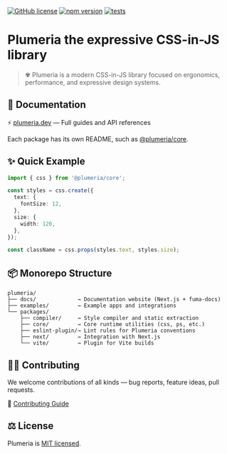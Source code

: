 [![GitHub license](https://img.shields.io/badge/license-MIT-brightgreen.svg)](https://github.com/zss-in-js/plumeria/blob/main/LICENSE) [![npm version](https://img.shields.io/npm/v/@plumeria/core.svg?color=brightgreen)](https://www.npmjs.com/package/@plumeria/core) [![tests](https://github.com/zss-in-js/plumeria/actions/workflows/tests.yml/badge.svg)](https://github.com/zss-in-js/plumeria/actions/workflows/tests.yml)

# Plumeria the expressive CSS-in-JS library

> ✾ Plumeria is a modern CSS-in-JS library focused on ergonomics, performance, and expressive design systems.

## 📘 Documentation

⚡️ [plumeria.dev](https://plumeria.dev) — Full guides and API references

Each package has its own README, such as [@plumeria/core](https://github.com/zss-in-js/plumeria/tree/main/packages/core).

## ✨ Quick Example

```ts
import { css } from '@plumeria/core';

const styles = css.create({
  text: {
    fontSize: 12,
  },
  size: {
    width: 120,
  },
});

const className = css.props(styles.text, styles.size);
```

## 📦 Monorepo Structure

```
plumeria/
├── docs/             → Documentation website (Next.js + fuma-docs)
├── examples/         → Example apps and integrations
└── packages/
    ├── compiler/     → Style compiler and static extraction
    ├── core/         → Core runtime utilities (css, ps, etc.)
    ├── eslint-plugin/→ Lint rules for Plumeria conventions
    ├── next/         → Integration with Next.js
    └── vite/         → Plugin for Vite builds

```

## 🧑‍💻 Contributing

We welcome contributions of all kinds — bug reports, feature ideas, pull requests.

📄 [Contributing Guide](https://github.com/zss-in-js/plumeria/blob/main/.github/CONTRIBUTING.md)

## ⚖️ License

Plumeria is [MIT licensed](https://github.com/zss-in-js/plumeria/blob/main/license).
